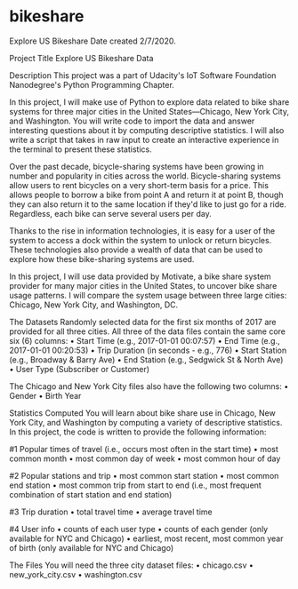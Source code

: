 # bikeshare
Explore US Bikeshare
Date created
2/7/2020.

Project Title
Explore US Bikeshare Data

Description
This project was a part of Udacity's IoT Software Foundation Nanodegree's Python Programming Chapter.

In this project, I will make use of Python to explore data related to bike share systems for three major cities in the United States—Chicago, New York City, and Washington. You will write code to import the data and answer interesting questions about it by computing descriptive statistics. I will also write a script that takes in raw input to create an interactive experience in the terminal to present these statistics.

Over the past decade, bicycle-sharing systems have been growing in number and popularity in cities across the world. Bicycle-sharing systems allow users to rent bicycles on a very short-term basis for a price. This allows people to borrow a bike from point A and return it at point B, though they can also return it to the same location if they'd like to just go for a ride. Regardless, each bike can serve several users per day.

Thanks to the rise in information technologies, it is easy for a user of the system to access a dock within the system to unlock or return bicycles. These technologies also provide a wealth of data that can be used to explore how these bike-sharing systems are used.

In this project, I will use data provided by Motivate, a bike share system provider for many major cities in the United States, to uncover bike share usage patterns. I will compare the system usage between three large cities: Chicago, New York City, and Washington, DC.

The Datasets Randomly selected data for the first six months of 2017 are provided for all three cities. All three of the data files contain the same core six (6) columns: • Start Time (e.g., 2017-01-01 00:07:57) • End Time (e.g., 2017-01-01 00:20:53) • Trip Duration (in seconds - e.g., 776) • Start Station (e.g., Broadway & Barry Ave) • End Station (e.g., Sedgwick St & North Ave) • User Type (Subscriber or Customer)

The Chicago and New York City files also have the following two columns: • Gender • Birth Year

Statistics Computed You will learn about bike share use in Chicago, New York City, and Washington by computing a variety of descriptive statistics. In this project, the code is written to provide the following information:

#1 Popular times of travel (i.e., occurs most often in the start time) • most common month • most common day of week • most common hour of day

#2 Popular stations and trip • most common start station • most common end station • most common trip from start to end (i.e., most frequent combination of start station and end station)

#3 Trip duration • total travel time • average travel time

#4 User info • counts of each user type • counts of each gender (only available for NYC and Chicago) • earliest, most recent, most common year of birth (only available for NYC and Chicago)

The Files You will need the three city dataset files: • chicago.csv • new_york_city.csv • washington.csv
